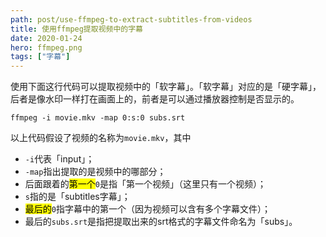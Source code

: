 ```yaml
---
path: post/use-ffmpeg-to-extract-subtitles-from-videos
title: 使用ffmpeg提取视频中的字幕
date: 2020-01-24
hero: ffmpeg.png
tags: ["字幕"]
---
```


使用下面这行代码可以提取视频中的「软字幕」。「软字幕」对应的是「硬字幕」，后者是像水印一样打在画面上的，前者是可以通过播放器控制是否显示的。

```
ffmpeg -i movie.mkv -map 0:s:0 subs.srt
```

以上代码假设了视频的名称为<code>movie.mkv</code>，其中
- <code>-i</code>代表「input」；
- <code>-map</code>指出提取的是视频中的哪部分；
- 后面跟着的<mark>第一个</mark><code>0</code>是指「第一个视频」（这里只有一个视频）；
- <code>s</code>指的是「subtitles字幕」；
- <mark>最后的</mark><code>0</code>指字幕中的第一个（因为视频可以含有多个字幕文件）；
- 最后的<code>subs.srt</code>是指把提取出来的srt格式的字幕文件命名为「subs」。